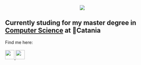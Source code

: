 ###
<html>
  <body>
    <p align="center">
      <img src="https://capsule-render.vercel.app/api?text=Hey%20Everyone!&animation=fadeIn&type=waving&color=gradient&height=100"/>
    </p>
    <h2>
      Currently studing for my master degree in <a href="https://web.dmi.unict.it/corsi/lm-18">Computer Science</a> at 📍Catania
    </h2>
    Find me here: <br><br>
    <a href="https://www.instagram.com/giada_margarone/">
      <img height="30" src="https://user-images.githubusercontent.com/46517096/166974368-9798f39f-1f46-499c-b14e-81f0a3f83a06.png"/>
    </a>
    <a href="https://www.linkedin.com/in/giada-margarone-352510240/">
      <img height="30" src="[https://user-images.githubusercontent.com/46517096/166974368-9798f39f-1f46-499c-b14e-81f0a3f83a06.png](https://static.vecteezy.com/system/resources/previews/018/930/480/non_2x/linkedin-logo-linkedin-icon-transparent-free-png.png)"/>
    </a>
  </body>
</html>
